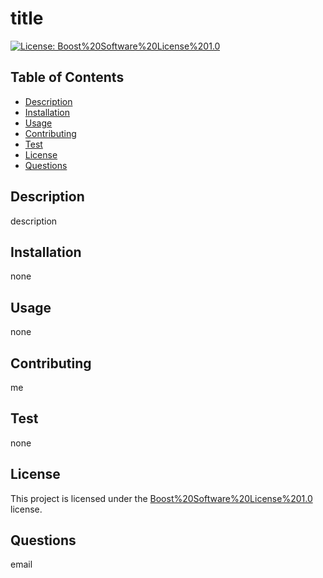 
# title

[![License: Boost%20Software%20License%201.0](https://img.shields.io/badge/License-Boost%20Software%20License%201.0-yellow.svg)](https://opensource.org/licenses/Boost%20Software%20License%201.0)

## Table of Contents
- [Description](#Description)
- [Installation](#Installation)
- [Usage](#Usage)
- [Contributing](#Contributing)
- [Test](#Test)
- [License](#License)
- [Questions](#Questions)

## Description

description

## Installation

none
  
## Usage

none


## Contributing

me
  
## Test

none
  
## License

This project is licensed under the [Boost%20Software%20License%201.0](https://choosealicense.com/licenses/Boost%20Software%20License%201.0/) license.

## Questions

email
